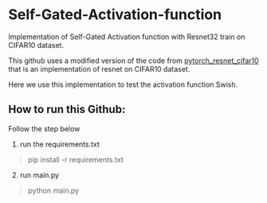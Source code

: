 # Self-Gated-Activation-function
Implementation of Self-Gated Activation function with Resnet32 train on CIFAR10 dataset.

This github uses a modified version of the code from [pytorch_resnet_cifar10](https://github.com/akamaster/pytorch_resnet_cifar10) that is an implementation of resnet on CIFAR10 dataset.

Here we use this implementation to test the activation function Swish.

## How to run this Github:
Follow the step below
1. run the requirements.txt
> pip install -r requirements.txt
2. run main.py
> python main.py

